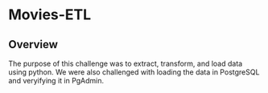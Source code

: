 # Movies-ETL

## Overview
The purpose of this challenge was to extract, transform, and load data using python.  We were also challenged with loading the data in PostgreSQL and veryifying it in PgAdmin.
